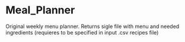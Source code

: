 # Meal_Planner

Original weekly menu planner. Returns sigle file with menu and needed ingredients (requieres to be specified in input .csv recipes file)
